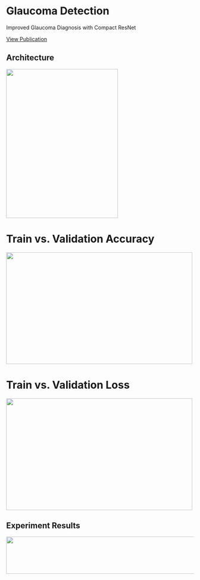 # Glaucoma Detection
Improved Glaucoma Diagnosis with Compact ResNet 

[View Publication](https://ieeexplore.ieee.org/document/9198524)

## Architecture
<img src="https://user-images.githubusercontent.com/46754269/196007241-cd6a87ec-d6f6-4615-8bc7-6c4a4f73268a.gif" width="300" height="400"> 

# Train vs. Validation Accuracy
<img src="https://user-images.githubusercontent.com/46754269/196007274-f14fcbb2-2b56-47ff-b346-c36804adc197.gif" width="500" height="300"> 

# Train vs. Validation Loss
<img src="https://user-images.githubusercontent.com/46754269/196007292-9d42da64-7f2a-40bf-bea2-6dd2430cc399.gif" width="500" height="300">

## Experiment Results
<img src="https://user-images.githubusercontent.com/46754269/196007309-25a8c848-5a2e-44ef-814e-3478667aaa3c.gif" width="800" height="100"> 
